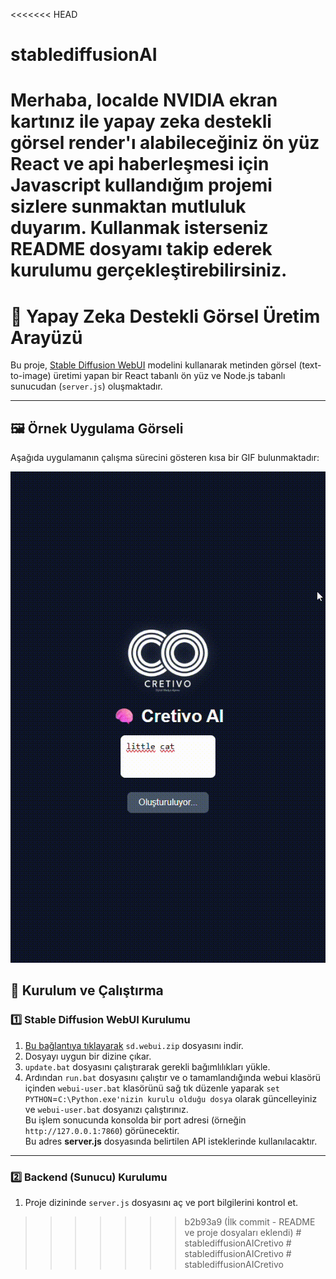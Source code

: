 <<<<<<< HEAD
# stablediffusionAI
Merhaba, localde NVIDIA ekran kartınız ile yapay zeka destekli görsel render'ı alabileceğiniz ön yüz React ve api haberleşmesi için Javascript kullandığım projemi sizlere sunmaktan mutluluk duyarım. Kullanmak isterseniz README dosyamı takip ederek kurulumu gerçekleştirebilirsiniz.
=======
# 🎨 Yapay Zeka Destekli Görsel Üretim Arayüzü

Bu proje, [Stable Diffusion WebUI](https://github.com/AUTOMATIC1111/stable-diffusion-webui) modelini kullanarak metinden görsel (text-to-image) üretimi yapan bir React tabanlı ön yüz ve Node.js tabanlı sunucudan (`server.js`) oluşmaktadır.

---

## 🖼️ Örnek Uygulama Görseli

Aşağıda uygulamanın çalışma sürecini gösteren kısa bir GIF bulunmaktadır:

![Uygulama Tanıtım GIF](./docs/demo.gif)

## 🚀 Kurulum ve Çalıştırma

### 1️⃣ Stable Diffusion WebUI Kurulumu

1. [Bu bağlantıya tıklayarak](https://github.com/AUTOMATIC1111/stable-diffusion-webui/releases/tag/v1.0.0-pre) `sd.webui.zip` dosyasını indir.
2. Dosyayı uygun bir dizine çıkar.
3. `update.bat` dosyasını çalıştırarak gerekli bağımlılıkları yükle.
4. Ardından `run.bat` dosyasını çalıştır ve o tamamlandığında webui klasörü içinden `webui-user.bat` klasörünü sağ tık düzenle yaparak `set PYTHON`=`C:\Python.exe'nizin kurulu olduğu dosya` olarak güncelleyiniz ve `webui-user.bat` dosyanızı çalıştırınız.  
   Bu işlem sonucunda konsolda bir port adresi (örneğin `http://127.0.0.1:7860`) görünecektir.  
   Bu adres **server.js** dosyasında belirtilen API isteklerinde kullanılacaktır.

---

### 2️⃣ Backend (Sunucu) Kurulumu

1. Proje dizininde `server.js` dosyasını aç ve port bilgilerini kontrol et.  
  
>>>>>>> b2b93a9 (İlk commit - README ve proje dosyaları eklendi)
#   s t a b l e d i f f u s i o n A I C r e t i v o 
 
 #   s t a b l e d i f f u s i o n A I C r e t i v o 
 
 #   s t a b l e d i f f u s i o n A I C r e t i v o 
 
 